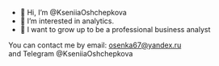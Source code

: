- 👋 Hi, I’m @KseniiaOshchepkova
- 👀 I’m interested in analytics.
- 🌱 I want to grow up to be a professional business analyst

You can contact me by email: osenka67@yandex.ru  
and Telegram @KseniiaOshchepkova

<!---
KseniiaOshchepkova/KseniiaOshchepkova is a ✨ special ✨ repository because its `README.md` (this file) appears on your GitHub profile.
You can click the Preview link to take a look at your changes.
--->
